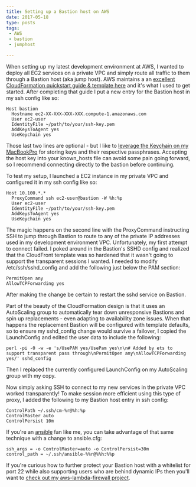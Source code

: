 ```yaml
---
title: Setting up a Bastion host on AWS
date: 2017-05-18
type: posts
tags:
 - AWS
 - bastion
 - jumphost

---
```

When setting up my latest development environment at AWS, I wanted to deploy all EC2 services on a private VPC and simply route all traffic to them through a Bastion host (aka jump host). AWS maintains a an [excellent CloudFormation quickstart guide & template here](http://docs.aws.amazon.com/quickstart/latest/linux-bastion/welcome.html) and it's what I used to get started. After completing that guide I put a new entry for the Bastion host in my ssh config like so:
```
Host bastion
  Hostname ec2-XX-XXX-XXX-XXX.compute-1.amazonaws.com
  User ec2-user
  IdentityFile ~/path/to/your/ssh-key.pem
  AddKeysToAgent yes
  UseKeychain yes
```

Those last two lines are optional - but I like to [leverage the Keychain on my MacBookPro](http://www.openssh.com/txt/release-7.2) for storing keys and their respective passphrases. Accepting the host key into your known_hosts file can avoid some pain going forward, so I recommend connecting directly to the bastion before continuing.

To test my setup, I launched a EC2 instance in my private VPC and configured it in my ssh config like so:
```
Host 10.100.*.*
  ProxyCommand ssh ec2-user@bastion -W %h:%p
  User ec2-user
  IdentityFile ~/path/to/your/ssh-key.pem
  AddKeysToAgent yes
  UseKeychain yes
```

The magic happens on the second line with the ProxyCommand instructing SSH to jump through Bastion to route to any of the private IP addresses used in my development environment VPC. Unfortunately, my first attempt to connect failed. I poked around in the Bastion's SSHD config and realized that the CloudFront template was so hardened that it wasn't going to support the transparent sessions I wanted. I needed to modify /etc/ssh/sshd_config and add the following just below the PAM section:
```
PermitOpen any
AllowTCPForwarding yes
```
After making the change be certain to restart the sshd service on Bastion.

Part of the beauty of the CloudFormation design is that it uses an AutoScaling group to automatically tear down unresponsive Bastions and spin up replacements - even adapting to availability zone issues. When that happens the replacement Bastion will be configured with template defaults, so to ensure my sshd_config change would survive a failover, I copied the LaunchConfig and edited the user data to include the following:
```
perl -pi -0 -w -e 's/UsePAM yes/UsePam yes\n\n# Added by ets to support transparent pass through\nPermitOpen any\nAllowTCPForwarding yes/' sshd_config
```
Then I replaced the currently configured LaunchConfig on my AutoScaling group with my copy.

Now simply asking SSH to connect to my new services in the private VPC worked transparently!
To make session more efficient using this type of proxy, I added the following to my Bastion host entry in ssh config:
```
ControlPath ~/.ssh/cm-%r@%h:%p
ControlMaster auto
ControlPersist 10m
```

If you're an [ansible](https://www.ansible.com/) fan like me, you can take advantage of that same technique with a change to ansible.cfg:
```
ssh_args = -o ControlMaster=auto -o ControlPersist=30m
control_path = ~/.ssh/ansible-%%r@%%h:%%p
```

If you're curious how to further protect your Bastion host with a whitelist for port 22 while also supporting users who are behind dynamic IPs then you'll want to [check out my aws-lambda-firewall project](/2017/05/16/2017-05-16-aws-lambda-firewall/).
